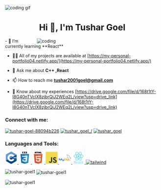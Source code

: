 <img alt="coding gif" src="https://user-images.githubusercontent.com/74038190/219923823-bf1ce878-c6b8-4faa-be07-93e6b1006521.gif" height="500"  align="centre"/>
<h1 align="center">Hi 👋, I'm Tushar Goel</h1>
<img align="right" alt="coding" src="https://raw.githubusercontent.com/soumyajit4419/soumyajit4419/master/thoughtworks-gif_dribbble.gif" width="400"/>
- 🌱 I’m currently learning **React**

- 👨‍💻 All of my projects are available at [https://my-personal-portfolio04.netlify.app/](https://my-personal-portfolio04.netlify.app/)

- 💬 Ask me about **C++ ,React**

- 📫 How to reach me **tushar2001goel@gmail.com**

- 📄 Know about my experiences [https://drive.google.com/file/d/168t1tY-I8G40nTVclX8zjbrQjJ2WEq2L/view?usp=drive_link](https://drive.google.com/file/d/168t1tY-I8G40nTVclX8zjbrQjJ2WEq2L/view?usp=drive_link)

<h3 align="left">Connect with me:</h3>
<p align="left">
<a href="https://linkedin.com/in/tushar-goel-88094b226" target="blank"><img align="center" src="https://raw.githubusercontent.com/rahuldkjain/github-profile-readme-generator/master/src/images/icons/Social/linked-in-alt.svg" alt="tushar-goel-88094b226" height="30" width="40" /></a>
<a href="https://www.leetcode.com/tushar_goel_/" target="blank"><img align="center" src="https://raw.githubusercontent.com/rahuldkjain/github-profile-readme-generator/master/src/images/icons/Social/leet-code.svg" alt="tushar_goel_/" height="30" width="40" /></a>
<a href="https://auth.geeksforgeeks.org/user/tushar_goel" target="blank"><img align="center" src="https://raw.githubusercontent.com/rahuldkjain/github-profile-readme-generator/master/src/images/icons/Social/geeks-for-geeks.svg" alt="tushar_goel" height="30" width="40" /></a>
</p>

<h3 align="left">Languages and Tools:</h3>
<p align="left"> <a href="https://www.w3schools.com/cpp/" target="_blank" rel="noreferrer"> <img src="https://raw.githubusercontent.com/devicons/devicon/master/icons/cplusplus/cplusplus-original.svg" alt="cplusplus" width="40" height="40"/> </a> <a href="https://www.w3schools.com/css/" target="_blank" rel="noreferrer"> <img src="https://raw.githubusercontent.com/devicons/devicon/master/icons/css3/css3-original-wordmark.svg" alt="css3" width="40" height="40"/> </a> <a href="https://www.w3.org/html/" target="_blank" rel="noreferrer"> <img src="https://raw.githubusercontent.com/devicons/devicon/master/icons/html5/html5-original-wordmark.svg" alt="html5" width="40" height="40"/> </a> <a href="https://developer.mozilla.org/en-US/docs/Web/JavaScript" target="_blank" rel="noreferrer"> <img src="https://raw.githubusercontent.com/devicons/devicon/master/icons/javascript/javascript-original.svg" alt="javascript" width="40" height="40"/> </a> <a href="https://www.mysql.com/" target="_blank" rel="noreferrer"> <img src="https://raw.githubusercontent.com/devicons/devicon/master/icons/mysql/mysql-original-wordmark.svg" alt="mysql" width="40" height="40"/> </a> <a href="https://reactjs.org/" target="_blank" rel="noreferrer"> <img src="https://raw.githubusercontent.com/devicons/devicon/master/icons/react/react-original-wordmark.svg" alt="react" width="40" height="40"/> </a> <a href="https://tailwindcss.com/" target="_blank" rel="noreferrer"> <img src="https://www.vectorlogo.zone/logos/tailwindcss/tailwindcss-icon.svg" alt="tailwind" width="40" height="40"/> </a> </p>
<p><img align="left" src="https://github-readme-stats.vercel.app/api/top-langs?username=tushar-goel1&show_icons=true&locale=en&layout=compact" alt="tushar-goel1" /></p>

<p>&nbsp;<img align="center" src="https://github-readme-stats.vercel.app/api?username=tushar-goel1&show_icons=true&locale=en" alt="tushar-goel1" /></p>

<p><img align="center" src="https://github-readme-streak-stats.herokuapp.com/?user=tushar-goel1&" alt="tushar-goel1" /></p>
